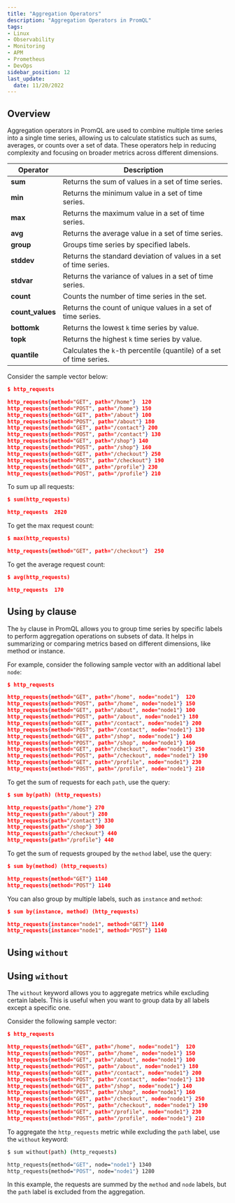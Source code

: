 ```yaml
---
title: "Aggregation Operators"
description: "Aggregation Operators in PromQL"
tags: 
- Linux
- Observability
- Monitoring 
- APM
- Prometheus
- DevOps
sidebar_position: 12
last_update:
  date: 11/20/2022
---
```



## Overview 

Aggregation operators in PromQL are used to combine multiple time series into a single time series, allowing us to calculate statistics such as sums, averages, or counts over a set of data. These operators help in reducing complexity and focusing on broader metrics across different dimensions.

| Operator      | Description                                                       |
|---------------|-------------------------------------------------------------------|
| **sum**       | Returns the sum of values in a set of time series.               |
| **min**       | Returns the minimum value in a set of time series.               |
| **max**       | Returns the maximum value in a set of time series.               |
| **avg**       | Returns the average value in a set of time series.               |
| **group**     | Groups time series by specified labels.                          |
| **stddev**    | Returns the standard deviation of values in a set of time series.|
| **stdvar**    | Returns the variance of values in a set of time series.          |
| **count**     | Counts the number of time series in the set.                     |
| **count_values** | Returns the count of unique values in a set of time series.    |
| **bottomk**   | Returns the lowest `k` time series by value.                     |
| **topk**      | Returns the highest `k` time series by value.                    |
| **quantile**  | Calculates the `k`-th percentile (quantile) of a set of time series. |

Consider the sample vector below:

```json
$ http_requests

http_requests{method="GET", path="/home"}  120
http_requests{method="POST", path="/home"} 150
http_requests{method="GET", path="/about"} 100
http_requests{method="POST", path="/about"} 180
http_requests{method="GET", path="/contact"} 200
http_requests{method="POST", path="/contact"} 130
http_requests{method="GET", path="/shop"} 140
http_requests{method="POST", path="/shop"} 160
http_requests{method="GET", path="/checkout"} 250
http_requests{method="POST", path="/checkout"} 190
http_requests{method="GET", path="/profile"} 230
http_requests{method="POST", path="/profile"} 210
```

To sum up all requests:

```json
$ sum(http_requests)

http_requests  2820
```

To get the max request count:

```json
$ max(http_requests)

http_requests{method="GET", path="/checkout"}  250
```

To get the average request count:

```json
$ avg(http_requests)

http_requests  170
```

## Using `by` clause 

The `by` clause in PromQL allows you to group time series by specific labels to perform aggregation operations on subsets of data. It helps in summarizing or comparing metrics based on different dimensions, like method or instance.

For example, consider the following sample vector with an additional label `node`:

```json
$ http_requests

http_requests{method="GET", path="/home", node="node1"}  120
http_requests{method="POST", path="/home", node="node1"} 150
http_requests{method="GET", path="/about", node="node1"} 100
http_requests{method="POST", path="/about", node="node1"} 180
http_requests{method="GET", path="/contact", node="node1"} 200
http_requests{method="POST", path="/contact", node="node1"} 130
http_requests{method="GET", path="/shop", node="node1"} 140
http_requests{method="POST", path="/shop", node="node1"} 160
http_requests{method="GET", path="/checkout", node="node1"} 250
http_requests{method="POST", path="/checkout", node="node1"} 190
http_requests{method="GET", path="/profile", node="node1"} 230
http_requests{method="POST", path="/profile", node="node1"} 210
```

To get the sum of requests for each `path`, use the query:

```json
$ sum by(path) (http_requests)

http_requests{path="/home"} 270
http_requests{path="/about"} 280
http_requests{path="/contact"} 330
http_requests{path="/shop"} 300
http_requests{path="/checkout"} 440
http_requests{path="/profile"} 440
```

To get the sum of requests grouped by the `method` label, use the query:

```json
$ sum by(method) (http_requests)

http_requests{method="GET"} 1140
http_requests{method="POST"} 1140
```

You can also group by multiple labels, such as `instance` and `method`:

```json
$ sum by(instance, method) (http_requests)

http_requests{instance="node1", method="GET"} 1140
http_requests{instance="node1", method="POST"} 1140
```

## Using `without` 

## Using `without`

The `without` keyword allows you to aggregate metrics while excluding certain labels. This is useful when you want to group data by all labels except a specific one.

Consider the following sample vector:

```json
$ http_requests

http_requests{method="GET", path="/home", node="node1"}  120
http_requests{method="POST", path="/home", node="node1"} 150
http_requests{method="GET", path="/about", node="node1"} 100
http_requests{method="POST", path="/about", node="node1"} 180
http_requests{method="GET", path="/contact", node="node1"} 200
http_requests{method="POST", path="/contact", node="node1"} 130
http_requests{method="GET", path="/shop", node="node1"} 140
http_requests{method="POST", path="/shop", node="node1"} 160
http_requests{method="GET", path="/checkout", node="node1"} 250
http_requests{method="POST", path="/checkout", node="node1"} 190
http_requests{method="GET", path="/profile", node="node1"} 230
http_requests{method="POST", path="/profile", node="node1"} 210
```

To aggregate the `http_requests` metric while excluding the `path` label, use the `without` keyword:

```bash
$ sum without(path) (http_requests)

http_requests{method="GET", node="node1"} 1340
http_requests{method="POST", node="node1"} 1280
```

In this example, the requests are summed by the `method` and `node` labels, but the `path` label is excluded from the aggregation.